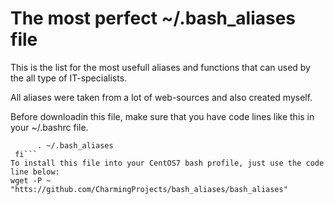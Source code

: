 # The most perfect ~/.bash_aliases file

This is the list for the most usefull aliases and functions that can used by the all type of IT-specialists.
  
  All aliases were taken from a lot of web-sources and also created myself.

  Before downloadin this file, make sure that you have code lines like this in your ~/.bashrc file.
  ```if [ -f ~/.bash_aliases ]; then
        . ~/.bash_aliases
   fi```
  To install this file into your CentOS7 bash profile, just use the code line below:
  wget -P ~ "htts://github.com/CharmingProjects/bash_aliases/bash_aliases" 

